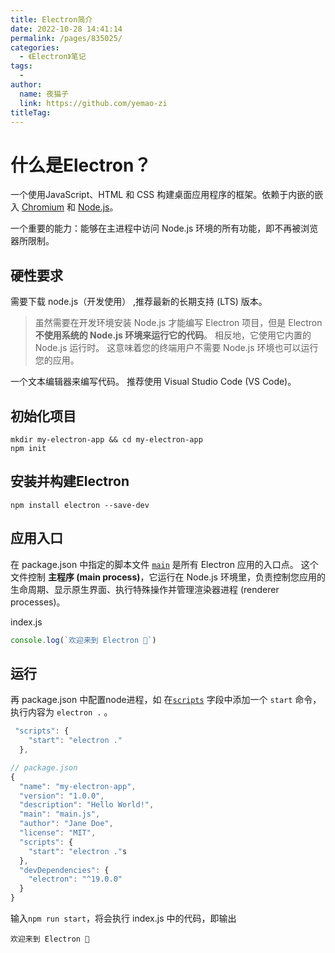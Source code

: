 ```yaml
---
title: Electron简介
date: 2022-10-28 14:41:14
permalink: /pages/835025/
categories:
  - 《Electron》笔记
tags:
  - 
author: 
  name: 夜猫子
  link: https://github.com/yemao-zi
titleTag: 
---
```

# 什么是Electron？

 一个使用JavaScript、HTML 和 CSS 构建桌面应用程序的框架。依赖于内嵌的嵌入 [Chromium](https://www.chromium.org/) 和 [Node.js](https://nodejs.org/)。

一个重要的能力：能够在主进程中访问 Node.js 环境的所有功能，即不再被浏览器所限制。

## 硬性要求

需要下载 node.js（开发使用） ,推荐最新的长期支持 (LTS) 版本。

> 虽然需要在开发环境安装 Node.js 才能编写 Electron 项目，但是 Electron **不使用系统的 Node.js 环境来运行它的代码**。 相反地，它使用它内置的 Node.js 运行时。 这意味着您的终端用户不需要 Node.js 环境也可以运行您的应用。

一个文本编辑器来编写代码。 推荐使用 Visual Studio Code (VS Code)。

## 初始化项目

~~~
mkdir my-electron-app && cd my-electron-app
npm init
~~~

## 安装并构建Electron

~~~
npm install electron --save-dev
~~~

## 应用入口

在 package.json 中指定的脚本文件 [`main`](https://docs.npmjs.com/cli/v7/configuring-npm/package-json#main) 是所有 Electron 应用的入口点。 这个文件控制 **主程序 (main process)**，它运行在 Node.js 环境里，负责控制您应用的生命周期、显示原生界面、执行特殊操作并管理渲染器进程 (renderer processes)。

index.js

```js
console.log(`欢迎来到 Electron 👋`)
```

## 运行

再 package.json 中配置node进程，如 在[`scripts`](https://docs.npmjs.com/cli/v7/using-npm/scripts) 字段中添加一个 `start` 命令，执行内容为 `electron .` 。

```js
 "scripts": {
    "start": "electron ."
  },
```

```js
// package.json
{
  "name": "my-electron-app",
  "version": "1.0.0",
  "description": "Hello World!",
  "main": "main.js",
  "author": "Jane Doe",
  "license": "MIT",
  "scripts": {
    "start": "electron ."s
  },
  "devDependencies": {
    "electron": "^19.0.0"
  }
}
```

输入`npm run start`，将会执行 index.js 中的代码，即输出

~~~
欢迎来到 Electron 👋
~~~

